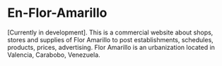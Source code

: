 # En-Flor-Amarillo
[Currently in development]. This is a commercial website about shops, stores and supplies of Flor Amarillo to post establishments, schedules, products, prices, advertising. Flor Amarillo is an urbanization located in Valencia, Carabobo, Venezuela.
